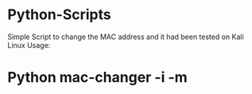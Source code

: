 # Python-Scripts

Simple Script to change the MAC address and it had been tested on Kali Linux 
Usage:
# Python mac-changer -i <interface> -m <New Mac Address> 
